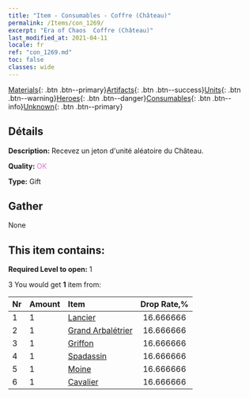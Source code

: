 ```yaml
---
title: "Item - Consumables - Coffre (Château)"
permalink: /Items/con_1269/
excerpt: "Era of Chaos  Coffre (Château)"
last_modified_at: 2021-04-11
locale: fr
ref: "con_1269.md"
toc: false
classes: wide
---
```

 [Materials](/fr/Items/){: .btn .btn--primary}[Artifacts](/fr/Items/Artifacts/){: .btn .btn--success}[Units](/fr/Items/Units/){: .btn .btn--warning}[Heroes](/fr/Items/Heroes/){: .btn .btn--danger}[Consumables](/fr/Items/Consumables/){: .btn .btn--info}[Unknown](/fr/Items/Unknown/){: .btn .btn--primary}

## Détails
 **Description:** Recevez un jeton d'unité aléatoire du Château.

 **Quality:** <span style="color: #DA70D6">OK</span>

 **Type:** Gift

## Gather

  None

## This item contains:

 **Required Level to open:** 1

 3 You would get **1** item  from:

  | Nr | Amount |     Item    | Drop Rate,% |
  |:---|:-------|:------------|:---------:|
  | 1 | 1 | [Lancier](/fr/Items/unt_190/) | 16.666666 | 
  | 2 | 1 | [Grand Arbalétrier](/fr/Items/unt_191/) | 16.666666 | 
  | 3 | 1 | [Griffon](/fr/Items/unt_192/) | 16.666666 | 
  | 4 | 1 | [Spadassin](/fr/Items/unt_193/) | 16.666666 | 
  | 5 | 1 | [Moine](/fr/Items/unt_194/) | 16.666666 | 
  | 6 | 1 | [Cavalier ](/fr/Items/unt_195/) | 16.666666 | 

